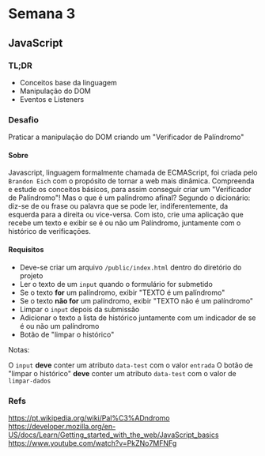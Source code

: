 # Semana 3

## JavaScript

### TL;DR

- Conceitos base da linguagem
- Manipulação do DOM
- Eventos e Listeners

### Desafio

Praticar a manipulação do DOM criando um "Verificador de Palíndromo"

#### Sobre

Javascript, linguagem formalmente chamada de ECMAScript, foi criada pelo `Brandon Eich` com o propósito de tornar a web mais dinâmica.
Compreenda e estude os conceitos básicos, para assim conseguir criar um "Verificador de Palíndromo"!
Mas o que é um palíndromo afinal? Segundo o dicionário: diz-se de ou frase ou palavra que se pode ler, indiferentemente, da esquerda para a direita ou vice-versa.
Com isto, crie uma aplicação que recebe um texto e exibir se é ou não um Palíndromo, juntamente com o histórico de verificaçōes.

#### Requisitos

- Deve-se criar um arquivo `/public/index.html` dentro do diretório do projeto
- Ler o texto de um `input` quando o formulário for submetido
- Se o texto **for** um palíndromo, exibir "TEXTO é um palíndromo"
- Se o texto **não for** um palíndromo, exibir "TEXTO não é um palíndromo"
- Limpar o `input` depois da submissão
- Adicionar o texto a lista de histórico juntamente com um indicador de se é ou não um palíndromo
- Botão de "limpar o histórico"

Notas:

O `input` **deve** conter um atributo `data-test` com o valor `entrada`
O botão de "limpar o histórico" **deve** conter um atributo `data-test` com o valor de `limpar-dados`

### Refs

https://pt.wikipedia.org/wiki/Pal%C3%ADndromo
https://developer.mozilla.org/en-US/docs/Learn/Getting_started_with_the_web/JavaScript_basics
https://www.youtube.com/watch?v=PkZNo7MFNFg
